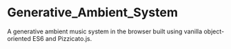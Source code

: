 # Generative_Ambient_System
A generative ambient music system in the browser built using vanilla object-oriented ES6 and Pizzicato.js.
